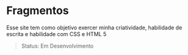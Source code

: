 # Fragmentos

<p> Esse site tem como objetivo exercer minha criatividade, habilidade de escrita e habilidade com CSS e HTML 5 </p>

> Status: Em Desenvolvimento
